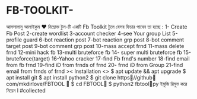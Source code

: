# FB-TOOLKIT-
আসসালামু আলাইকুম ❤ নিম্নোক্ত টুল-টি একটি Fb Toolkit  টুলে যেসব ফিচার পাবেন তা হচ্ছে :  1- Create Fb Post   2-create wordlist   3-account checker  4-see Your group List  5-profile guard  6-bot reaction post  7-bot reaction grp post  8-bot comment target post  9-bot comment grp post  10-mass accept frnd  11-mass delete frnd  12-mini hack fb  13-multi bruteforce fb  14- super multi bruteforce fb  15-bruteforce(target)   16-Yahoo cracker  17-find Fb frnd's number  18-find email from fb frnd  19-find iD from frnds of frnd  20- frnd iD from Group   21-find email from frnds of frnd  >&lt; Installation &lt;>  $ apt update &amp;&amp; apt upgrade  $ apt install git  $ apt install python2  $ git clone https🤩//github🤩com/mkdirlove/FBTOOL 🤩  $ cd FBTOOL🤩   $ python2 fbtool🤩py  ইমুজি রিমুভ করে নিয়েন l #collected
